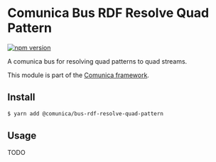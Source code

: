 # Comunica Bus RDF Resolve Quad Pattern

[![npm version](https://badge.fury.io/js/%40comunica%2Fbus-rdf-resolve-quad-pattern.svg)](https://www.npmjs.com/package/@comunica/bus-rdf-resolve-quad-pattern)

A comunica bus for resolving quad patterns to quad streams.

This module is part of the [Comunica framework](https://github.com/comunica/comunica).

## Install

```bash
$ yarn add @comunica/bus-rdf-resolve-quad-pattern
```

## Usage

TODO

